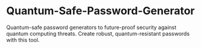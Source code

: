 # Quantum-Safe-Password-Generator
Quantum-safe password generators to future-proof security against quantum computing threats. Create robust, quantum-resistant passwords with this tool.
